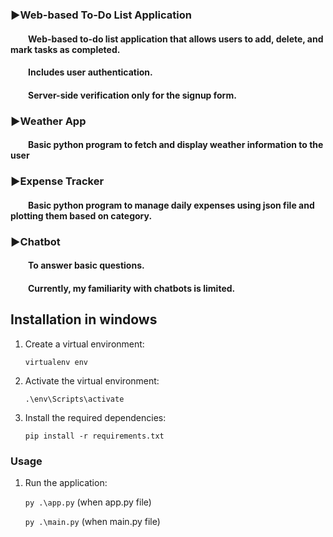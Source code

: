 ### :arrow_forward:Web-based To-Do List Application
#### &emsp;&emsp;Web-based to-do list application that allows users to add, delete, and mark tasks as completed. 
#### &emsp;&emsp;Includes user authentication.
#### &emsp;&emsp;Server-side verification only for the signup form.

### :arrow_forward:Weather App
#### &emsp;&emsp;Basic python program to fetch and display weather information to the user

### :arrow_forward:Expense Tracker
#### &emsp;&emsp;Basic python program to manage daily expenses using json file and plotting them based on category.

### :arrow_forward:Chatbot
#### &emsp;&emsp;To answer basic questions.
#### &emsp;&emsp;Currently, my familiarity with chatbots is limited.


## Installation in windows

1. Create a virtual environment:

    ```virtualenv env```

4. Activate the virtual environment:

    ```.\env\Scripts\activate```

5. Install the required dependencies:

    ```pip install -r requirements.txt```

### Usage

1. Run the application:

    ```py .\app.py``` (when app.py file)
   
    ```py .\main.py``` (when main.py file)
